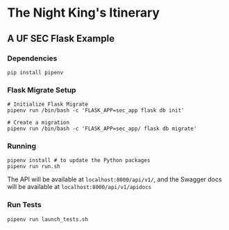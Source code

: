 # The Night King's Itinerary

## A UF SEC Flask Example

### Dependencies
```
pip install pipenv
```

### Flask Migrate Setup
```
# Initialize Flask Migrate
pipenv run /bin/bash -c 'FLASK_APP=sec_app flask db init'

# Create a migration
pipenv run /bin/bash -c 'FLASK_APP=sec_app/ flask db migrate'
```

### Running
```
pipenv install # to update the Python packages
pipenv run run.sh
```

The API will be available at `localhost:8000/api/v1/`, and the Swagger docs will be available at `localhost:8000/api/v1/apidocs`


### Run Tests
```
pipenv run launch_tests.sh
```
